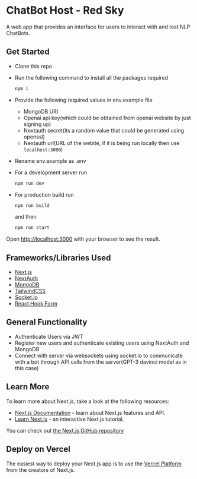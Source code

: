 # ChatBot Host - Red Sky

A web app that provides an interface for users to interact with and test NLP ChatBots.

## Get Started

- Clone this repo

- Run the following command to install all the packages required

  ```bash
  npm i
  ```

- Provide the following required values in env.example file

  - MongoDB URI
  - Openai api key(which could be obtained from openai website by just signing up)
  - Nextauth secret(its a random value that could be generated using openssl)
  - Nextauth url(URL of the webite, if it is being run locally then use `localhost:3000`)

- Rename env.example as .env

- For a development server run
  ```bash
  npm run dev
  ```
- For production build run
  ```bash
  npm run build
  ```
  and then
  ```bash
  npm run start
  ```

Open [http://localhost:3000](http://localhost:3000) with your browser to see the result.

## Frameworks/Libraries Used

- [Next.js](https://nextjs.org)
- [NextAuth](https://next-auth.js.org)
- [MongoDB](https://www.mongodb.com)
- [TailwindCSS](https://tailwindcss.com)
- [Socket.io](https://socket.io)
- [React Hook Form](https://react-hook-form.com)

## General Functionality

- Authenticate Users via JWT
- Register new users and authenticate existing users using NextAuth and MongoDB
- Connect with server via websockets using socket.io to communicate with a bot through API calls from the server(GPT-3 davinci model as in this case)

## Learn More

To learn more about Next.js, take a look at the following resources:

- [Next.js Documentation](https://nextjs.org/docs) - learn about Next.js features and API.
- [Learn Next.js](https://nextjs.org/learn) - an interactive Next.js tutorial.

You can check out [the Next.js GitHub repository](https://github.com/vercel/next.js/)

## Deploy on Vercel

The easiest way to deploy your Next.js app is to use the [Vercel Platform](https://vercel.com/new?utm_medium=default-template&filter=next.js&utm_source=create-next-app&utm_campaign=create-next-app-readme) from the creators of Next.js.

